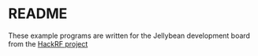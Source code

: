 # README

These example programs are written for the Jellybean development board from the
[HackRF project](https://github.com/mossmann/hackrf)
